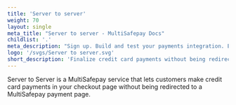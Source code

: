 ```yaml
---
title: 'Server to server'
weight: 70
layout: single
meta_title: "Server to server - MultiSafepay Docs"
childlist: '.'
meta_description: "Sign up. Build and test your payments integration. Explore our products and services. Use our API Reference, SDKs, and wrappers. Get support."
logo: '/svgs/Server to server.svg'
short_description: 'Finalize credit card payments without being redirected to the MultiSafepay payment page'
---
```


Server to Server is a MultiSafepay service that lets customers make credit card payments in your checkout page without being redirected to a MultiSafepay payment page.
